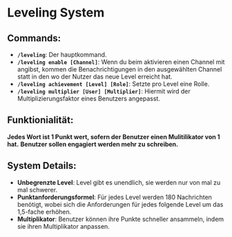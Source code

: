 # Leveling System

## Commands:

- **`/leveling`**: Der hauptkommand.
- **`/leveling enable [Channel]`**: Wenn du beim aktivieren einen Channel mit angibst, kommen die Benachrichtigungen in den ausgewählten Channel statt in den wo der Nutzer das neue Level erreicht hat.
- **`/leveling achievement [Level] [Role]`**: Setzte pro Level eine Rolle.
- **`/leveling multiplier [User] [Multiplier]`**: Hiermit wird der Multiplizierungsfaktor eines Benutzers angepasst.


## Funktionialität:

**Jedes Wort ist 1 Punkt wert, sofern der Benutzer einen Mulitilikator von 1 hat.**
**Benutzer sollen engagiert werden mehr zu schreiben.**


## System Details:

- **Unbegrenzte Level**: Level gibt es unendlich, sie werden nur von mal zu mal schwerer.
- **Punktanforderungsformel**: Für jedes Level werden 180 Nachrichten benötigt, wobei sich die Anforderungen für jedes folgende Level um das 1,5-fache erhöhen.
- **Multiplikator**: Benutzer können ihre Punkte schneller ansammeln, indem sie ihren Multiplikator anpassen.
